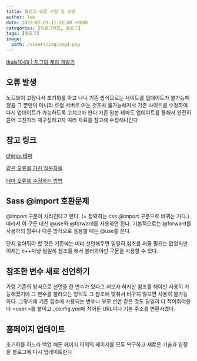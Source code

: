 ```yaml
---
title: 블로그 오류 수정 및 보완
author: lee
date: 2023-02-03-11:31:00 +0800
categories: [프로그래밍, 블로그]
tags: [블로그]
image:
  path: /assets/img/img4.png
---
```


<p data-ke-size="size16"><a href="https://tkdals1049.github.io/">tkals1049 | 지그의 게임 개발기 </a></p>


## 오류 발생

노트북이 고장나서 초기화를 하고 나니 기존 방식으로는 사이트를 업데이트가 불가능해졌음
그 뿐만이 아니라 로컬 서버로 여는 것조차 불가능해져서 기존 사이트를 수정하여 다시 업데이트가 가능하도록 고치고자 한다
기존 원본 테마도 업데이트를 통해서 완전히 뜯어 고친지라 재구성하고자 여러 자료를 참고해 수정해나간다

## 참고 링크

<p data-ke-size="size16"><a href="https://github.com/cotes2020/jekyll-theme-chirpy">chirpy 테마 </a></p>
<p data-ke-size="size16"><a href="https://github.com/cotes2020/jekyll-theme-chirpy/discussions/1809">같은 오류를 가진 질문자들 </a></p>
<p data-ke-size="size16"><a href="https://synvan.com/posts/kickstarting-chirpy/">테마 오류를 수정하는 방법 </a></p>

## Sass @import 호환문제

@import 구문이 사라진다고 한다. (= 정확히는 css @import 구문으로 바뀌는 거다.) 
따라서 이 구문 대신 @use와 @forward를 사용하면 된다.
기본적으로는 @forward를 사용하되 함수나 다른 방식으로 응용할 때는 @use를 쓴다.

단지 알아둬야 할 것은 기존에는 미리 선언해두면 일일히 참조를 써줄 필요는 없었지만 이제는 c++마냥 일일히 참조를 해서 불러와야만 구문을 사용할 수 있다.

## 참조한 변수 새로 선언하기

가령 기존의 방식으로 선언을 한 변수가 있다고 쳐보자 하지만 참조를 해야만 사용이 가능해졌기에 그 변수를 불러오는 방식도 그 참조에 맞춰서 바꾸지 않으면 사용이 불가능하다.
그렇기에 기존 함수에 사용되는 변수나 부모 선언 같은 것도 일일히 다 적어줘야한다 <user.>를 붙이고 _config.yml에 적어둔 URL이나 기본 주소를 변환시켰다.

## 홈페이지 업데이트 

초기화를 하느라 백업 해둔 페이지 이외의 페이지를 모두 복구하고 새로운 기술과 일정을 블로그에 다시 업데이트한다